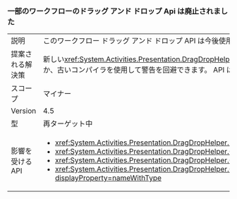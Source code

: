 ### <a name="some-workflow-drag-and-drop-apis-are-obsolete"></a>一部のワークフローのドラッグ アンド ドロップ Api は廃止されました

|   |   |
|---|---|
|説明|このワークフロー ドラッグ アンド ドロップ API は今後使用しませんあり 4.5 に対して、アプリが再構築する場合はコンパイラの警告が発生します。|
|提案される解決策|新しい<xref:System.Activities.Presentation.DragDropHelper?displayProperty=name>複数のオブジェクトで操作をサポートする Api を代わりに使用する必要があります。 または、ビルド警告を抑制するか、古いコンパイラを使用して警告を回避できます。 API は、まだサポートされています。|
|スコープ|マイナー|
|Version|4.5|
|型|再ターゲット中|
|影響を受ける API|<ul><li><xref:System.Activities.Presentation.DragDropHelper.DoDragMove(System.Activities.Presentation.WorkflowViewElement,System.Windows.Point)?displayProperty=nameWithType></li><li><xref:System.Activities.Presentation.DragDropHelper.GetCompositeView(System.Windows.DragEventArgs)?displayProperty=nameWithType></li><li><xref:System.Activities.Presentation.DragDropHelper.GetDraggedModelItem(System.Windows.DragEventArgs)?displayProperty=nameWithType></li><li><xref:System.Activities.Presentation.DragDropHelper.GetDroppedObject(System.Windows.DependencyObject,System.Windows.DragEventArgs,System.Activities.Presentation.EditingContext)?displayProperty=nameWithType></li></ul>|

